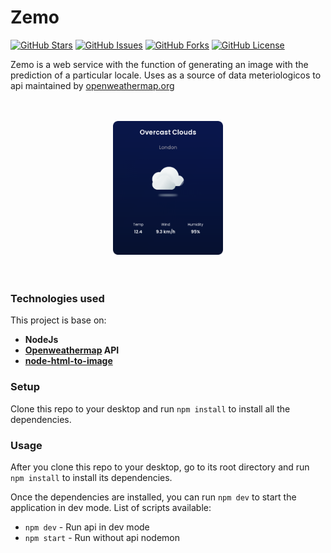 # Zemo

[![GitHub Stars](https://img.shields.io/github/stars/marco-porto/zemo)](https://github.com/marco-porto/zemo/stargazers) [![GitHub Issues](https://img.shields.io/github/issues/marco-porto/zemo)](https://github.com/marco-porto/zemo/issues) [![GitHub Forks](https://img.shields.io/github/forks/marco-porto/zemo)](https://github.com/marco-porto/zemo) [![GitHub License](https://img.shields.io/github/license/marco-porto/zemo)](https://github.com/marco-porto/zemo/blob/main/LICENSE)

Zemo is a web service with the function of generating an image with the prediction of a particular locale. Uses as a source of data meteriologicos to api maintained by [openweathermap.org](https://openweathermap.org/)

<br>
<br>
<div align="center">
<img  width="35%" src="./forecast-card-img-readme.png"></div>
<br>
<br>


### Technologies used

This project is base on:

-   **NodeJs**
-   **[Openweathermap](https://openweathermap.org/) API**
-   **[node-html-to-image](https://github.com/frinyvonnick/node-html-to-image)**

### Setup

Clone this repo to your desktop and run `npm install` to install all the dependencies.

### Usage

After you clone this repo to your desktop, go to its root directory and run `npm install` to install its dependencies.

Once the dependencies are installed, you can run `npm dev` to start the application in dev mode. List of scripts available:
-   `npm dev` - Run api in dev mode
-   `npm start` - Run without api nodemon
